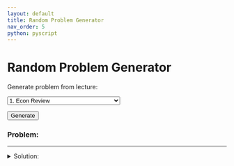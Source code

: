 ```yaml
---
layout: default
title: Random Problem Generator
nav_order: 5
python: pyscript
---
```


# Random Problem Generator

<dialog id="loading">
<p><img src="/CSUN-Econ-310/assets/images/loading-wheel.gif" width="100"></p>
</dialog>

<label for="dropdown">Generate problem from lecture:</label>

<select id="dropdown">
    <option value="lec01">1. Econ Review</option>
	<option value="lec02">2. Math Review</option>
	<option value="lec03">3. Single Variable Optimization</option>
	<option value="lec04">4. Commodity Market Models</option>
	<option value="lec05">5. Labor Market Models</option>
	<option value="lec06">6. General Equilibrium Models</option>
	<option value="lec07">7. Productivity Growth</option>
	<option value="lec08">8. Multivariate Optimization</option>
	<option value="lec09">9. Constrained Multivariate Optimization</option>
	<option value="lec10">10. Consumer Choice Theory</option>
</select>

<button id="button" pys-onClick="generate_problem">Generate</button>

<p><h3>Problem:</h3></p>

<div id="problem">
</div>

---

<details id="details">
<summary>Solution:</summary>
<div id="solution">
</div>
</details>

<script type="py" src="/CSUN-Econ-310/rpg.py" config="/CSUN-Econ-310/rpg.toml">
</script>
